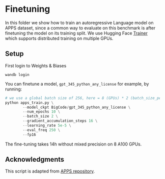 # Finetuning

In this folder we show how to train an autoregressive Language model on APPS dataset, since a common way to evaluate on this benchmark is after finetuning the model on its training split.
We use Hugging Face [Trainer](https://huggingface.co/docs/transformers/main_classes/trainer) which supports distributed training on multiple GPUs.

## Setup

First login to Weights & Biases
```
wandb login
```

You can finetune a model, `gpt_345_python_any_license` for example, by running:
```python
# we use a global batch size of 256, here = 8 (GPUs) * 2 (batch_size_per_device) * 16 (gradient_accumulation)
python apps_train.py \
        --model_ckpt BigCode/gpt_345_python_any_license \
        --num_epochs 10 \
        --batch_size 2 \
        --gradient_accumulation_steps 16 \
        --learning_rate 5e-5 \
        --eval_freq 250 \
        --fp16
```
The fine-tuning takes 14h without mixed precision on 8 A100 GPUs.

## Acknowledgments

This script is adapted from [APPS repository](https://github.com/hendrycks/apps).

